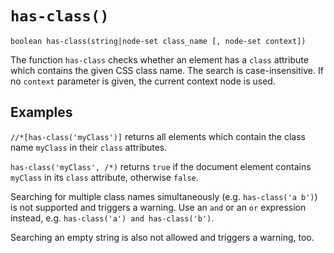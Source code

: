 # `has-class()`

```
boolean has-class(string|node-set class_name [, node-set context])
```

The function `has-class` checks whether an element has a `class` attribute which
contains the given CSS class name. The search is case-insensitive. If no `context` parameter
is given, the current context node is used.

## Examples

`//*[has-class('myClass')]` returns all elements which contain the class name
`myClass` in their `class` attributes.

`has-class('myClass', /*)` returns `true` if the document element contains `myClass` in
its `class` attribute, otherwise `false`.

Searching for multiple class names simultaneously (e.g. `has-class('a b')`) is not supported
and triggers a warning. Use an `and` or an `or` expression instead, e.g.
`has-class('a') and has-class('b')`.

Searching an empty string is also not allowed and triggers a warning, too.
